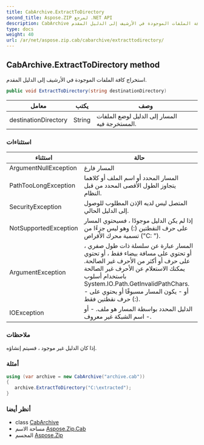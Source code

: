 ```yaml
---
title: CabArchive.ExtractToDirectory
second_title: Aspose.ZIP لمرجع .NET API
description: CabArchive طريقة. استخراج كافة الملفات الموجودة في الأرشيف إلى الدليل المقدم.
type: docs
weight: 40
url: /ar/net/aspose.zip.cab/cabarchive/extracttodirectory/
---
```

## CabArchive.ExtractToDirectory method

استخراج كافة الملفات الموجودة في الأرشيف إلى الدليل المقدم.

```csharp
public void ExtractToDirectory(string destinationDirectory)
```

| معامل | يكتب | وصف |
| --- | --- | --- |
| destinationDirectory | String | المسار إلى الدليل لوضع الملفات المستخرجة فيه. |

### استثناءات

| استثناء | حالة |
| --- | --- |
| ArgumentNullException | المسار فارغ |
| PathTooLongException | المسار المحدد أو اسم الملف أو كلاهما يتجاوز الطول الأقصى المحدد من قبل النظام. |
| SecurityException | المتصل ليس لديه الإذن المطلوب للوصول إلى الدليل الحالي. |
| NotSupportedException | إذا لم يكن الدليل موجودًا ، فسيحتوي المسار على حرف النقطتين (:) وهو ليس جزءًا من تسمية محرك الأقراص ("C: \"). |
| ArgumentException | المسار عبارة عن سلسلة ذات طول صفري ، أو تحتوي على مسافة بيضاء فقط ، أو تحتوي على حرف أو أكثر من الأحرف غير الصالحة. يمكنك الاستعلام عن الأحرف غير الصالحة باستخدام أسلوب System.IO.Path.GetInvalidPathChars. - أو - يكون المسار مسبوقًا أو يحتوي على حرف نقطتين فقط (:). |
| IOException | الدليل المحدد بواسطة المسار هو ملف. - أو - اسم الشبكة غير معروف. |

### ملاحظات

إذا كان الدليل غير موجود ، فسيتم إنشاؤه.

### أمثلة

```csharp
using (var archive = new CabArchive("archive.cab")) 
{ 
   archive.ExtractToDirectory("C:\extracted");
}
```

### أنظر أيضا

* class [CabArchive](../)
* مساحة الاسم [Aspose.Zip.Cab](../../cabarchive/)
* المجسم [Aspose.Zip](../../../)


